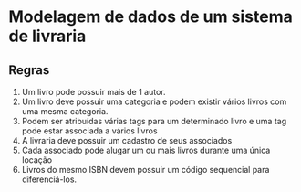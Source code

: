 # Modelagem de dados de um sistema de livraria

## Regras

1. Um livro pode possuir mais de 1 autor.
2. Um livro deve possuir uma categoria e podem existir vários livros com uma mesma categoria.
3. Podem ser atribuídas várias tags para um determinado livro e uma tag pode estar associada a vários livros
4. A livraria deve possuir um cadastro de seus associados
5. Cada associado pode alugar um ou mais livros durante uma única locação
6. Livros do mesmo ISBN devem possuir um código sequencial para diferenciá-los.